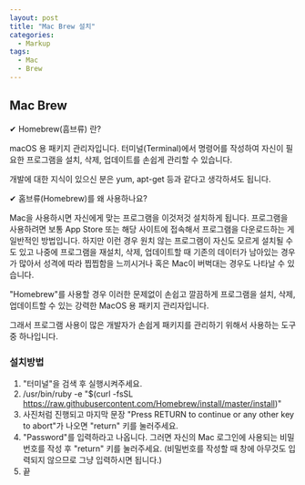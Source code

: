 ```yaml
---
layout: post
title: "Mac Brew 설치"
categories:
  - Markup
tags:
  - Mac
  - Brew
---
```


## Mac Brew


✔︎ Homebrew(흠브류) 란?

macOS 용 패키지 관리자입니다. 터미널(Terminal)에서 명령어를 작성하여 자신이 필요한 프로그램을 설치, 삭제, 업데이트를 손쉽게 관리할 수 있습니다.

개발에 대한 지식이 있으신 분은 yum, apt-get 등과 같다고 생각하셔도 됩니다.


✔︎ 홈브류(Homebrew)를 왜 사용하나요?

Mac을 사용하시면 자신에게 맞는 프로그램을 이것저것 설치하게 됩니다. 프로그램을 사용하려면 보통 App Store 또는 해당 사이트에 접속해서 프로그램을 다운로드하는 게 일반적인 방법입니다. 하지만 이런 경우 원치 않는 프로그램이 자신도 모르게 설치될 수도 있고 나중에 프로그램을 재설치, 삭제, 업데이트할 때 기존의 데이터가 남아있는 경우가 많아서 성격에 따라 찝찝함을 느끼시거나 혹은 Mac이 버벅대는 경우도 나타날 수 있습니다.

"Homebrew"를 사용할 경우 이러한 문제없이 손쉽고 깔끔하게 프로그램을 설치, 삭제, 업데이트할 수 있는 강력한 MacOS 용 패키지 관리자입니다.

그래서 프로그램 사용이 많은 개발자가 손쉽게 패키지를 관리하기 위해서 사용하는 도구 중 하나입니다.




### 설치방법

1. "터미널"을 검색 후 실행시켜주세요.
2. /usr/bin/ruby -e "$(curl -fsSL https://raw.githubusercontent.com/Homebrew/install/master/install)"
3. 사진처럼 진행되고 마지막 문장 "Press RETURN to continue or any other key to abort"가 나오면 "return" 키를 눌러주세요.
4. "Password"를 입력하라고 나옵니다.
그러면 자신의 Mac 로그인에 사용되는 비밀번호를 작성 후 "return" 키를 눌러주세요.
(비밀번호를 작성할 때 창에 아무것도 입력되지 않으므로 그냥 입력하시면 됩니다.)
5. 끝